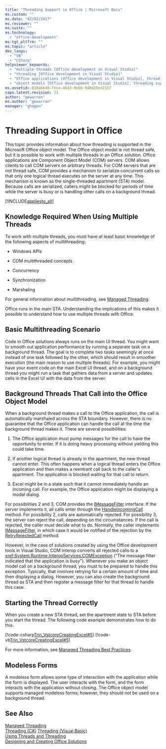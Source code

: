 ```yaml
---
title: "Threading Support in Office | Microsoft Docs"
ms.custom: ""
ms.date: "02/02/2017"
ms.reviewer: ""
ms.suite: ""
ms.technology: 
  - "office-development"
ms.tgt_pltfrm: ""
ms.topic: "article"
dev_langs: 
  - "VB"
  - "CSharp"
helpviewer_keywords: 
  - "multiple threads [Office development in Visual Studio]"
  - "threading [Office development in Visual Studio]"
  - "Office applications [Office development in Visual Studio], threading support"
  - "object models [Office development in Visual Studio], threading support"
ms.assetid: 810a6648-fece-4b43-9eb6-948d28ed2157
caps.latest.revision: 33
author: "gewarren"
ms.author: "gewarren"
manager: "ghogen"
---
```

# Threading Support in Office
  This topic provides information about how threading is supported in the Microsoft Office object model. The Office object model is not thread safe, but it is possible to work with multiple threads in an Office solution. Office applications are Component Object Model (COM) servers. COM allows clients to call COM servers on arbitrary threads. For COM servers that are not thread safe, COM provides a mechanism to serialize concurrent calls so that only one logical thread executes on the server at any time. This mechanism is known as the single-threaded apartment (STA) model. Because calls are serialized, callers might be blocked for periods of time while the server is busy or is handling other calls on a background thread.  
  
 [!INCLUDE[appliesto_all](../vsto/includes/appliesto-all-md.md)]  
  
## Knowledge Required When Using Multiple Threads  
 To work with multiple threads, you must have at least basic knowledge of the following aspects of multithreading:  
  
-   Windows APIs  
  
-   COM multithreaded concepts  
  
-   Concurrency  
  
-   Synchronization  
  
-   Marshaling  
  
 For general information about multithreading, see [Managed Threading](/dotnet/standard/threading/).  
  
 Office runs in the main STA. Understanding the implications of this makes it possible to understand how to use multiple threads with Office.  
  
## Basic Multithreading Scenario  
 Code in Office solutions always runs on the main UI thread. You might want to smooth out application performance by running a separate task on a background thread. The goal is to complete two tasks seemingly at once instead of one task followed by the other, which should result in smoother execution (the main reason to use multiple threads). For example, you might have your event code on the main Excel UI thread, and on a background thread you might run a task that gathers data from a server and updates cells in the Excel UI with the data from the server.  
  
## Background Threads That Call into the Office Object Model  
 When a background thread makes a call to the Office application, the call is automatically marshaled across the STA boundary. However, there is no guarantee that the Office application can handle the call at the time the background thread makes it. There are several possibilities:  
  
1.  The Office application must pump messages for the call to have the opportunity to enter. If it is doing heavy processing without yielding this could take time.  
  
2.  If another logical thread is already in the apartment, the new thread cannot enter. This often happens when a logical thread enters the Office application and then makes a reentrant call back to the caller's apartment. The application is blocked waiting for that call to return.  
  
3.  Excel might be in a state such that it cannot immediately handle an incoming call. For example, the Office application might be displaying a modal dialog.  
  
 For possibilities 2 and 3, COM provides the [IMessageFilter](http://msdn.microsoft.com/en-us/e12d48c0-5033-47a8-bdcd-e94c49857248) interface. If the server implements it, all calls enter through the [HandleIncomingCall](http://msdn.microsoft.com/en-us/7e31b518-ef4f-4bdd-b5c7-e1b16383a5be) method. For possibility 2, calls are automatically rejected. For possibility 3, the server can reject the call, depending on the circumstances. If the call is rejected, the caller must decide what to do. Normally, the caller implements [IMessageFilter](http://msdn.microsoft.com/en-us/e12d48c0-5033-47a8-bdcd-e94c49857248), in which case it would be notified of the rejection by the [RetryRejectedCall](http://msdn.microsoft.com/en-us/3f800819-2a21-4e46-ad15-f9594fac1a3d) method.  
  
 However, in the case of solutions created by using the Office development tools in Visual Studio, COM interop converts all rejected calls to a <xref:System.Runtime.InteropServices.COMException> ("The message filter indicated that the application is busy"). Whenever you make an object model call on a background thread, you must to be prepared to handle this exception. Typically, that involves retrying for a certain amount of time and then displaying a dialog. However, you can also create the background thread as STA and then register a message filter for that thread to handle this case.  
  
## Starting the Thread Correctly  
 When you create a new STA thread, set the apartment state to STA before you start the thread. The following code example demonstrates how to do this.  
  
 [!code-csharp[Trin_VstcoreCreatingExcel#5](../vsto/codesnippet/CSharp/Trin_VstcoreCreatingExcelCS/ThisWorkbook.cs#5)]
 [!code-vb[Trin_VstcoreCreatingExcel#5](../vsto/codesnippet/VisualBasic/Trin_VstcoreCreatingExcelVB/ThisWorkbook.vb#5)]  
  
 For more information, see [Managed Threading Best Practices](/dotnet/standard/threading/managed-threading-best-practices).  
  
## Modeless Forms  
 A modeless form allows some type of interaction with the application while the form is displayed. The user interacts with the form, and the form interacts with the application without closing. The Office object model supports managed modeless forms; however, they should not be used on a background thread.  
  
## See Also  
 [Managed Threading](/dotnet/standard/threading/)  
 [Threading (C#)](/dotnet/csharp/programming-guide/concepts/threading/index) 
 [Threading (Visual Basic)](/dotnet/visual-basic/programming-guide/concepts/threading/index)   
 [Using Threads and Threading](/dotnet/standard/threading/using-threads-and-threading)   
 [Designing and Creating Office Solutions](../vsto/designing-and-creating-office-solutions.md)  
  
  